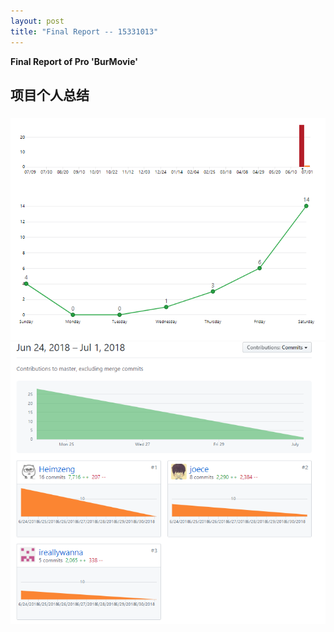 ```yaml
---
layout: post
title: "Final Report -- 15331013"
---
```

<b>Final Report of Pro 'BurMovie'</b>

## 项目个人总结

### 

![git_contributor](https://github.com/joece/joece.github.io/blob/master/_includes/git_record/git_commit.jpg?raw=true)
![git_contributor](https://github.com/joece/joece.github.io/blob/master/_includes/git_record/git_contributor.jpg?raw=true)
